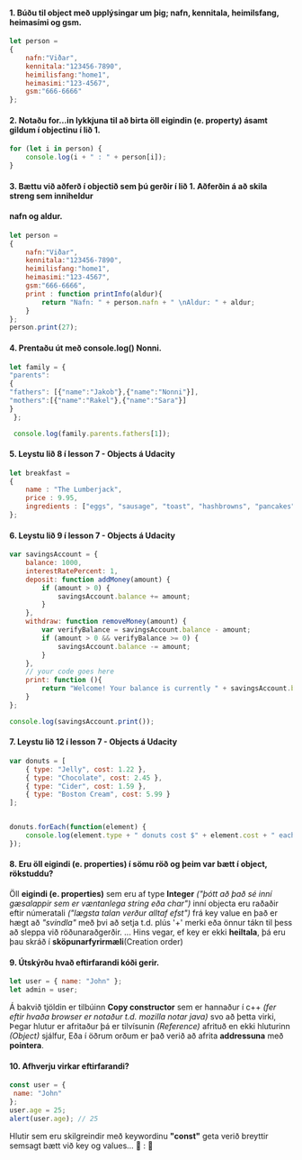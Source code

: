 #### 1. Búðu til object með upplýsingar um þig; nafn, kennitala, heimilsfang, heimasími og gsm.
```javascript
let person = 
{
	nafn:"Viðar",
	kennitala:"123456-7890", 
	heimilisfang:"home1",
	heimasimi:"123-4567",
	gsm:"666-6666"
};
```
#### 2. Notaðu for…in lykkjuna til að birta öll eigindin (e. property) ásamt gildum í objectinu í lið 1.
```javascript
for (let i in person) {
	console.log(i + " : " + person[i]);
}
```
#### 3. Bættu við aðferð í objectið sem þú gerðir í lið 1. Aðferðin á að skila streng sem inniheldur
#### nafn og aldur.
```javascript
let person = 
{
	nafn:"Viðar",
	kennitala:"123456-7890", 
	heimilisfang:"home1",
	heimasimi:"123-4567",
	gsm:"666-6666",
	print : function printInfo(aldur){
		return "Nafn: " + person.nafn + " \nAldur: " + aldur;
	}
};
person.print(27);
```
#### 4. Prentaðu út með console.log() Nonni.
```javascript
let family = {
"parents":
{
"fathers": [{"name":"Jakob"},{"name":"Nonni"}],
"mothers":[{"name":"Rakel"},{"name":"Sara"}]
}
 };

 console.log(family.parents.fathers[1]);
```
#### 5. Leystu lið 8 í lesson 7 - Objects á Udacity
```javascript
let breakfast =
{
    name : "The Lumberjack",
    price : 9.95,
    ingredients : ["eggs", "sausage", "toast", "hashbrowns", "pancakes"]
};
```
#### 6. Leystu lið 9 í lesson 7 - Objects á Udacity
```javascript
var savingsAccount = {
    balance: 1000,
    interestRatePercent: 1,
    deposit: function addMoney(amount) {
        if (amount > 0) {
            savingsAccount.balance += amount;
        }
    },
    withdraw: function removeMoney(amount) {
        var verifyBalance = savingsAccount.balance - amount;
        if (amount > 0 && verifyBalance >= 0) {
            savingsAccount.balance -= amount;
        }
    },
    // your code goes here
    print: function (){
        return "Welcome! Your balance is currently " + savingsAccount.balance + " and your interest rate is " + 				savingsAccount.interestRatePercent + ".";
    }
};

console.log(savingsAccount.print());
```
#### 7. Leystu lið 12 í lesson 7 - Objects á Udacity
```javascript
var donuts = [
    { type: "Jelly", cost: 1.22 },
    { type: "Chocolate", cost: 2.45 },
    { type: "Cider", cost: 1.59 },
    { type: "Boston Cream", cost: 5.99 }
];


donuts.forEach(function(element) {
	console.log(element.type + " donuts cost $" + element.cost + " each");
});
```
#### 8. Eru öll eigindi (e. properties) í sömu röð og þeim var bætt í object, rökstuddu?
Öll **eigindi (e. properties)**  sem eru af type **Integer** *("þótt að það sé inní gæsalappir sem er væntanlega string eða char")* inní objecta eru raðaðir eftir númeratali *("lægsta talan verður alltaf efst")* frá key value en það er hægt að *"svindla"* með þvi að setja t.d. plús '+' merki eða önnur tákn til þess að sleppa við röðunaraðgerðir.
... Hins vegar, ef key er ekki **heiltala**, þá eru þau skráð í **sköpunarfyrirmæli**(Creation order)

#### 9. Útskýrðu hvað eftirfarandi kóði gerir.
```javascript
let user = { name: "John" };
let admin = user;
```
Á bakvið tjöldin er tilbúinn **Copy constructor** sem er hannaður í c++  *(fer eftir hvaða browser er notaður t.d. mozilla notar java)* svo að þetta virki,
Þegar hlutur er afritaður þá er tilvísunin *(Reference)* afrituð en ekki hluturinn *(Object)* sjálfur,
Eða í öðrum orðum er það verið að afrita **addressuna** með **pointera**.

#### 10. Afhverju virkar eftirfarandi?
```javascript
const user = {
 name: "John"
};
user.age = 25;
alert(user.age); // 25
```
Hlutir sem eru skilgreindir með keywordinu **"const"** geta verið breyttir semsagt bætt við key og values...
:school: : :space_invader:
